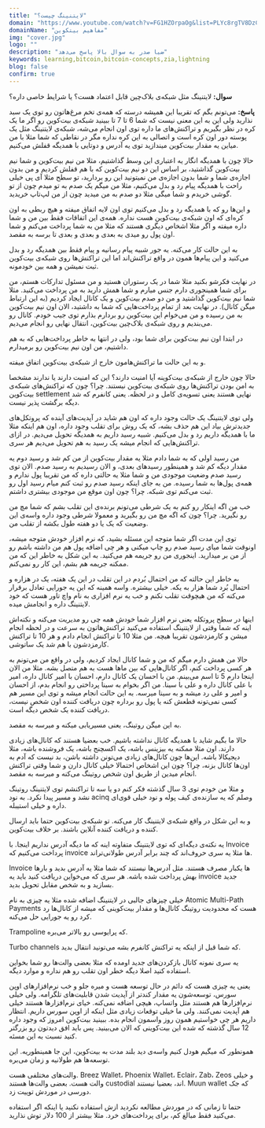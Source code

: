 ```yaml
---
title: "لایتنینگ چیست؟"
domain: "https://www.youtube.com/watch?v=FG1HZOrpaOg&list=PLYc8rgTV8DzC29873Qt1kzvgZGHNxce7_&index=10"
domainName: "مفاهیم بیتکوین"
img: "cover.jpg"
logo: ""
description: "ضیا صدر به سوال بالا پاسخ می‌دهد"
keywords: learning,bitcoin,bitcoin-concepts,zia,lightning
blog: false
confirm: true
---
```


**سوال:** لایتنینگ مثل شبکه‌ی بلاک‌چین قابل اعتماد هست؟ یا شرایط خاصی داره؟

**پاسخ:**
می‌تونم بگم که تقریبا این همیشه درسته که همه‌ی تخم مرغ‌هاتون رو توی یک سبد نذارید ولی این به این معنی نیست که شما 6 تا 7 تا ببینید شبکه‌ی بیت‌کوین رو اگر ما یک کره در نظر بگیریم و تراکنش‌های ما داره توی اون انجام می‌شه، شبکه‌ی لایتنینگ مثل یک پوسته دور اون کره است و اتصالی به این کره نداره مگر در نقاطی که شما مثلا با من میاین یه مقدار بیت‌کوین میندازید توی یه آدرس و دوتایی با همدیگه قفلش می‌کنیم.

حالا چون با همدیگه انگار یه اعتباری این وسط گذاشتیم، مثلا من نیم بیت‌کوین و شما نیم بیت‌کوین گذاشتید، بر اساس این دو نیم بیت‌کوین که با هم قفلش کردیم و من بدون اجازه‌ی شما و شما بدون اجازه‌ی من نمیتونید این رو بردارید، تو سطح مثلا آی پی خیلی راحت با همدیگه پیام رد و بدل می‌کنیم، مثلا من میگم یک صدم به تو میدم چون از تو گوشی خریدم و شما میگی مثلا دو صدم به من میدید چون از من لپ‌تاپ خریدید.

و این‌ها رو که با همدیگه رد و بدل می‌کنیم توی اون لایه اتفاق میفته و هیچ ربطی به اون کره‌ای که اون شبکه‌ی بیت‌کوین هست نداره. همه‌ی این اتفاقات فقط بین من و شما داره میفته و اگر مثلا اشخاص دیگری هستند که مثلا من به شما پرداخت می‌کنم و شما اون پول رو میدی به بعدی و بعدی و بعدی تا برسه به مقصد.

به این حالت کار می‌کنه. یه جور شبیه پیام رسانیه و پیام فقط بین همدیگه رد و بدل می‌کنید و این پیام‌ها همون در واقع تراکنش‌اند اما این تراکنش‌ها روی شبکه‌ی بیت‌کوین ثبت نمیشن و همه بین خودمونه.

در نهایت فکرشو بکنید مثلا شما در یک رستوران هستید و من مسئول تدارکات هستم، من برای شما همینجوری دارم جنس میارم و شما همش دارید به من پرداخت می‌کنید. مثلا شما نیم بیت‌کوین گذاشتید و من دو صدم بیت‌کوین و یک کانال ایجاد کردیم (به این ارتباط میگن کانال). در نهایت بعد از تمام پرداخت‌هایی که شما به داشتید، الان اون نیم بیت‌کوین به من رسیده و من می‌خوام این بیت‌کوین رو بردارم بذارم توی جیب خودم. کانال رو می‌بندیم و روی شبکه‌ی بلاک‌چین بیت‌کوین، انتقال نهایی رو انجام می‌دیم.

در ابتدا اون نیم بیت‌کوین برای شما بود، ولی در انتها به خاطر پرداخت‌هایی که به هم داشتیم، من اون نیم بیت‌کوین رو برمیدارم.

و به این حالت ما تراکنش‌هامون خارج از شبکه‌ی بیت‌کوین اتفاق میفته.

حالا چون خارج از شبکه‌ی بیت‌کوینه آیا امنیت دارند؟ این که امنیت دارند یا ندارند مشخصا به امن بودن تراکنش‌ها روی شبکه‌ی بیت‌کوین نیستند. چرا؟ چون که تراکنش‌های شبکه‌ی بیت‌کوین settlement نهایی هستند یعنی تسویه‌ی کامل و در لحظه. یعنی کانفرم که شد دیگه برگشت پذیر نیست.

ولی توی لایتنینگ یک حالت وجود داره که اون هم شاید در آپدیت‌های آینده که پروتکل‌های جدیدترش بیاد این هم حذف بشه، که یک روش برای تقلب وجود داره، اون هم اینکه مثلا ما با همدیگه داریم رد و بدل می‌کنیم. شبیه رسید داریم به همدیگه تحویل می‌دیم. در ازای تراکنش‌هایی که انجام میشه یک رسید به هم تحویل می‌دیم هر سری.

من رسید اولی که به شما دادم مثلا یه مقدار بیت‌کوین از من کم شد و رسید دوم یه مقدار دیگه کم شد و همینطور رسید‌های بعدی، و الان رسیدیم به رسید صدم. الان توی رسید صدم وضعیت موجودی من و شما مثلا یه حالتی داره که من تقریبا پول ندارم و همه‌ی پول‌ها به شما رسیده. من به جای اینکه رسید صدم رو ثبت کنم میام رسید اول رو ثبت می‌کنم توی شبکه. چرا؟ چون اون موقع من موجودی بیشتری داشتم.

خب من اگه اینکار رو کنم به یک شرطی می‌تونم برنده‌ی این تقلب بشم که شما مچ من رو نگیرید. چرا؟ چون که اگه مچ من رو بگیرید و معمولا شرطی وجود داره واسه‌ی این وضعیت که یک یا دو هفته طول بکشه از تقلب من.

توی این مدت اگر شما متوجه این مسئله بشید، که نرم افزار خودش متوجه میشه، اونوقت شما میای رسید صدم رو چاپ میکنی و هر چی اضافه پول هم من داشته باشم رو از من بر میدارید. اینجوری من رو جریمه هم می‌کنید. به این شکل به خاطر این که من ممکنه جریمه هم بشم، این کار رو نمی‌کنم.

به خاطر این حالته که من احتمال بُردم در این تقلب در این یک هفته، یک در هزاره و احتمال بُرد شما هزار به یکه. خیلی بیشتره. واسه همینه که این یه جورایی تعادل برقرار می‌کنه که من هیچوقت تقلب نکنم و خب یه نرم افزاری به نام واچ تاور هست که خود لایتنینگ داره و انجامش میده.

اینها در سطح پروتکله یعنی نرم افزار شما خودش همه چی رو مدیریت می‌کنه و نکته‌اش اینه که شما وقتی از لایتنینگ استفاده می‌کنید تراکنش‌هاتون به سرعت و در لحظه انجام میشن و کارمزدشون تقریبا هیچه. من مثلا 10 تا تراکنش انجام دادم و هر 10 تا تراکنش کارمزدشون با هم شد یک ساتوشی.

حالا من همش دارم میگم که من و شما کانال ایجاد کردیم، ولی در واقع من می‌تونم به هر کسی پرداخت کنم، اگر کانال‌هایی که بین ماها هست به هم متصل بشه. مثلا من الان اینجا دارم 5 تا اسم می‌بینم. من با احسان یک کانال دارم، احسان با امیر کانال داره، امیر با علی کانال داره و علی با سینا. من اگر بخوام به سینا پرداختی رو انجام بدم، از احسان و امیر و علی رد میشه و به سینا میرسه. به این حالت انجام میشه و توی این مسیر هم کسی نمی‌تونه قطعش کنه یا پول رو برداره چون دریافت کننده اون شخص نیست، دریافت کننده یک شخص دیگه است.

به این میگن روتینگ، یعنی مسیریابی میکنه و میرسه به مقصد.

حالا ما بگیم شاید با همدیگه کانال نداشته باشیم. خب بعضیا هستند که کانال‌های زیادی دارند. اون‌ مثلا ممکنه یه بیزینس باشه، یک اکسچنج باشه، یک فروشنده باشه، مثلا دیجیکالا باشه. این‌ها چون کانال‌های زیادی می‌تونن داشته باشن، بد نیست که آدم به اون‌ها کانال بزنه، چرا؟ چون این اشخاص احتمالا خیلی کانال دارن و شما وقتی تراکنش انجام میدین از طریق اون شخص روتینگ می‌کنه و میرسه به مقصد.

و مثلا من خودم توی 3 سال گذشته فکر کنم دو یا سه تا تراکنشم توی لایتنینگ روتینگ نشد و مسیر پیدا نکرد. به نود acinq وصلم که یه سازنده‌ی کیف پوله و نود خیلی قوی‌ای داره و خیلی استیبله.

و به این شکل در واقع شبکه‌ی لایتنینگ کار می‌کنه. تو شبکه‌ی بیت‌کوین حتما باید ارسال کننده و دریافت کننده آنلاین باشند. بر خلاف بیت‌کوین.

یه نکته‌ی دیگه‌ای که توی لایتنینگ متفاوته اینه که ما دیگه آدرس نداریم اینجا. با Invoice پرداخت می‌کنیم که invoice ها مثلا یه سری حروف‌اند که چند برابر آدرس طولانی‌تراند.

Invoice ها یکبار مصرف هستند. مثل آدرس‌ها نیستند که شما مثلا یه آدرس بدید و بارها بهش پرداخت شده باشه. هر سری که می‌خواین دریافت کنید باید یه invoice جدید بسازید و به شخص مقابل تحویل بدید.

خیلی چیزهای جالبی در لایتنینگ اضافه شده مثلا یه چیزی به نام Atomic Multi-Path Payments هست که محدودیت روتینگ کانال‌ها و مقدار بیت‌کوینی که میشه از کانال‌ها رد کرد رو یه جورایی حل می‌کنه.

Trampoline که پرایوسی رو بالاتر می‌بره.

Turbo channels که شما قبل از اینکه یه تراکنش کانفرم بشه می‌تونید انتقال بدید.

یه سری نمونه کانال بازکردن‌های جدید اومده که مثلا بعضی والت‌ها رو شما بخواین استفاده کنید اصلا دیگه خطر اون تقلب رو هم نداره و موارد دیگه.

یعنی یه چیزی هست که دائم در حال توسعه هست و میره جلو و خب نرم‌افزارهای اوپن سورس، توسعه‌شون یه مقدار کندتر از آپدیت شدن قابلیت‌های تلگرامه. ولی خیلی نرم‌افزارها هم هستند مثل واتساپ، هیچی اضافه نمی‌کنه. خیای نرم‌افزارها هستند خیلی هم آپدیت نمی‌کنند. ولی ما خیلی توقعات زیادی مثل اینکه از اوپن سورس داریم. انتظار داریم هر چی خواستیم همون روز واسمون انجام بده. ببینید بیت‌کوین امروز که وجود داره 12 سال گذشته که شده این بیت‌کوینی که الان می‌بینید. پس باید افق دیدتون رو بزرگتر کنید نسبت به این مسئه.

همونطور که میگیم هودل کنیم واسه‌ی دید بلند مدت به بیت‌کوین، این جا همینطوریه. این توسعه‌ها هم طولانیه و زمان می‌بره.

والت‌های مختلفی هست. Breez Wallet، Phoenix Wallet، Eclair، Zab، Zeos و خیلی والت هست. بعضی والت‌ها هستند custodial اند، بعضیا نیستند. Muun wallet که جک دورسی در موردش توییت زد.

حتما تا زمانی که در موردش مطالعه نکردید ازش استفاده نکنید یا اینکه اگر استفاده می‌کنید فقط مبالغ کم، برای پرداخت‌های خرد. مثلا بیشتر از 100 دلار توش نذارید.
